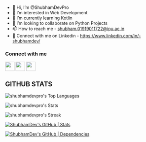 ### 
- 👋 Hi, I’m @ShubhamDevPro
- 👀 I’m interested in Web Development
- 🌱 I’m currently learning Kotlin
- 💞️ I’m looking to collaborate on Python Projects
- 📫 How to reach me - shubham.01919011722@ipu.ac.in
- 🧷 Connect with me on Linkedin - https://www.linkedin.com/in/-shubhamdev/

### Connect with me
<p>
 <a href="http://twitter.com/shubhamdevpro" target="blank"><img align="center"          src="https://github.com/mishmanners/MishManners/blob/master/socials/twitter%20(2).png" title = "Twitter" alt="" height="30" /></a>
 <a href="http://linkedin.com/in/-shubhamdev" target="blank"><img align="center"  src="https://github.com/mishmanners/MishManners/blob/master/socials/transparent-Linkedin-logo-icon.png" alt="" height="30" /></a>
 <a href="http://instagram.com/shubhamdevpro" target="blank"><img align="center"  src="https://github.com/mishmanners/MishManners/blob/master/socials/instagram.png" alt="" height="30" /></a>
</p>


## GITHUB STATS
![shubhamdevpro's Top Languages](https://github-readme-stats.vercel.app/api/top-langs/?username=shubhamdevpro&theme=outrun&show_icons=true&hide_border=true&layout=compact)

![shubhamdevpro's Stats](https://github-readme-stats.vercel.app/api?username=shubhamdevpro&theme=outrun&show_icons=true&hide_border=true&count_private=true)

![shubhamdevpro's Streak](https://github-readme-streak-stats.herokuapp.com/?user=shubhamdevpro&theme=outrun&hide_border=true)

[![ShubhamDev's GitHub | Stats](https://stats.quine.sh/ShubhamDev/github?theme=dark)](https://quine.sh?utm_source=widgets&utm_campaign=ShubhamDev)

[![ShubhamDev's GitHub | Dependencies](https://stats.quine.sh/ShubhamDev/dependencies?theme=dark)](https://quine.sh?utm_source=widgets&utm_campaign=ShubhamDev)



